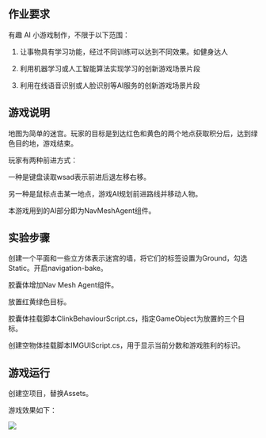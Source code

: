 ## 作业要求

有趣 AI 小游戏制作，不限于以下范围：

1. 让事物具有学习功能，经过不同训练可以达到不同效果。如健身达人

2. 利用机器学习或人工智能算法实现学习的创新游戏场景片段

3. 利用在线语音识别或人脸识别等AI服务的创新游戏场景片段

## 游戏说明

地图为简单的迷宫。玩家的目标是到达红色和黄色的两个地点获取积分后，达到绿色目的地，游戏结束。

玩家有两种前进方式：

一种是键盘读取wsad表示前进后退左移右移。

另一种是鼠标点击某一地点，游戏AI规划前进路线并移动人物。

本游戏用到的AI部分即为NavMeshAgent组件。

## 实验步骤

创建一个平面和一些立方体表示迷宫的墙，将它们的标签设置为Ground，勾选Static。开启navigation-bake。

胶囊体增加Nav Mesh Agent组件。

放置红黄绿色目标。

胶囊体挂载脚本ClinkBehaviourScript.cs，指定GameObject为放置的三个目标。

创建空物体挂载脚本IMGUIScript.cs，用于显示当前分数和游戏胜利的标识。

## 游戏运行

创建空项目，替换Assets。

游戏效果如下：

<img src="https://" />
